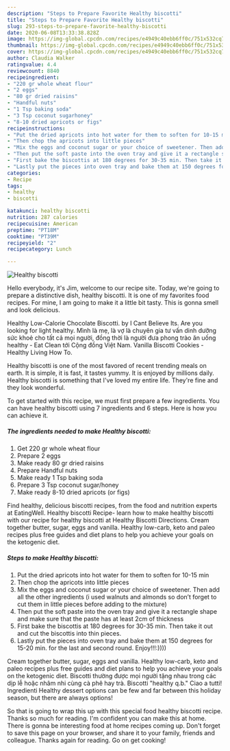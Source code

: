 ```yaml
---
description: "Steps to Prepare Favorite Healthy biscotti"
title: "Steps to Prepare Favorite Healthy biscotti"
slug: 293-steps-to-prepare-favorite-healthy-biscotti
date: 2020-06-08T13:33:38.828Z
image: https://img-global.cpcdn.com/recipes/e4949c40ebb6ff0c/751x532cq70/healthy-biscotti-recipe-main-photo.jpg
thumbnail: https://img-global.cpcdn.com/recipes/e4949c40ebb6ff0c/751x532cq70/healthy-biscotti-recipe-main-photo.jpg
cover: https://img-global.cpcdn.com/recipes/e4949c40ebb6ff0c/751x532cq70/healthy-biscotti-recipe-main-photo.jpg
author: Claudia Walker
ratingvalue: 4.4
reviewcount: 8840
recipeingredient:
- "220 gr whole wheat flour"
- "2 eggs"
- "80 gr dried raisins"
- "Handful nuts"
- "1 Tsp baking soda"
- "3 Tsp coconut sugarhoney"
- "8-10 dried apricots or figs"
recipeinstructions:
- "Put the dried apricots into hot water for them to soften for 10-15 min"
- "Then chop the apricots into little pieces"
- "Mix the eggs and coconut sugar or your choice of sweetener. Then add all the other ingredients (i used walnuts and almonds so don’t forget to cut them in little pieces before adding to the mixture)"
- "Then put the soft paste into the oven tray and give it a rectangle shape and make sure that the paste has at least 2cm of thickness"
- "First bake the biscottis at 180 degrees for 30-35 min. Then take it out and cut the biscottis into thin pieces."
- "Lastly put the pieces into oven tray and bake them at 150 degrees for 15-20 min. for the last and second round. Enjoy!!!:))))"
categories:
- Recipe
tags:
- healthy
- biscotti

katakunci: healthy biscotti 
nutrition: 287 calories
recipecuisine: American
preptime: "PT18M"
cooktime: "PT39M"
recipeyield: "2"
recipecategory: Lunch

---
```



![Healthy biscotti](https://img-global.cpcdn.com/recipes/e4949c40ebb6ff0c/751x532cq70/healthy-biscotti-recipe-main-photo.jpg)

Hello everybody, it's Jim, welcome to our recipe site. Today, we're going to prepare a distinctive dish, healthy biscotti. It is one of my favorites food recipes. For mine, I am going to make it a little bit tasty. This is gonna smell and look delicious.

Healthy Low-Calorie Chocolate Biscotti. by I Cant Believe Its. Are you looking for light healthy. Mình là mẹ, là vợ là chuyên gia tư vấn dinh dưỡng sức khoẻ cho tất cả mọi người, đồng thời là người đưa phong trào ăn uống healthy - Eat Clean tới Cộng đồng Việt Nam. Vanilla Biscotti Cookies - Healthy Living How To.

Healthy biscotti is one of the most favored of recent trending meals on earth. It is simple, it is fast, it tastes yummy. It is enjoyed by millions daily. Healthy biscotti is something that I've loved my entire life. They're fine and they look wonderful.


To get started with this recipe, we must first prepare a few ingredients. You can have healthy biscotti using 7 ingredients and 6 steps. Here is how you can achieve it.

<!--inarticleads1-->

##### The ingredients needed to make Healthy biscotti:

1. Get 220 gr whole wheat flour
1. Prepare 2 eggs
1. Make ready 80 gr dried raisins
1. Prepare Handful nuts
1. Make ready 1 Tsp baking soda
1. Prepare 3 Tsp coconut sugar/honey
1. Make ready 8-10 dried apricots (or figs)


Find healthy, delicious biscotti recipes, from the food and nutrition experts at EatingWell. Healthy biscotti Recipe- learn how to make healthy biscotti with our recipe for healthy biscotti at Healthy Biscotti Directions. Cream together butter, sugar, eggs and vanilla. Healthy low-carb, keto and paleo recipes plus free guides and diet plans to help you achieve your goals on the ketogenic diet. 

<!--inarticleads2-->

##### Steps to make Healthy biscotti:

1. Put the dried apricots into hot water for them to soften for 10-15 min
1. Then chop the apricots into little pieces
1. Mix the eggs and coconut sugar or your choice of sweetener. Then add all the other ingredients (i used walnuts and almonds so don’t forget to cut them in little pieces before adding to the mixture)
1. Then put the soft paste into the oven tray and give it a rectangle shape and make sure that the paste has at least 2cm of thickness
1. First bake the biscottis at 180 degrees for 30-35 min. Then take it out and cut the biscottis into thin pieces.
1. Lastly put the pieces into oven tray and bake them at 150 degrees for 15-20 min. for the last and second round. Enjoy!!!:))))


Cream together butter, sugar, eggs and vanilla. Healthy low-carb, keto and paleo recipes plus free guides and diet plans to help you achieve your goals on the ketogenic diet. Biscotti thường được mọi người tặng nhau trong các dịp lễ hoặc nhâm nhi cùng cà phê hay trà. Biscotti &#34;healthy q.b.&#34; Ciao a tutti! Ingredienti Healthy dessert options can be few and far between this holiday season, but there are always options! 

So that is going to wrap this up with this special food healthy biscotti recipe. Thanks so much for reading. I'm confident you can make this at home. There is gonna be interesting food at home recipes coming up. Don't forget to save this page on your browser, and share it to your family, friends and colleague. Thanks again for reading. Go on get cooking!
